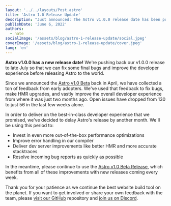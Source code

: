 ```yaml
---
layout: '../../layouts/Post.astro'
title: 'Astro 1.0 Release Update'
description: "Just announced: The Astro v1.0.0 release date has been pushed back to late July."
publishDate: 'June 6, 2022'
authors:
  - nate
socialImage: '/assets/blog/astro-1-release-update/social.jpeg'
coverImage: '/assets/blog/astro-1-release-update/cover.jpeg'
lang: 'en'
---
```


**Astro v1.0.0 has a new release date!** We're pushing back our v1.0.0 release to late July so that we can fix some final bugs and improve the developer experience before releasing Astro to the world.

Since we announced the [Astro v1.0 Beta](https://astro.build/blog/astro-1-beta-release/) back in April, we have collected a ton of feedback from early adopters. We've used that feedback to fix bugs, make HMR upgrades, and vastly improve the overall developer experience from where it was just two months ago. Open issues have dropped from 130 to just 56 in the last few weeks alone.

<!-- Comment for Nate: Do we have a graph that we could show of open issues? maybe https://9-volt.github.io/bug-life/ ? -->

In order to deliver on the best-in-class developer experience that we promised, we've decided to delay Astro's release by another month. We'll be using this period to:

- Invest in even more out-of-the-box performance optimizations
- Improve error handling in our compiler
- Deliver dev server improvements like better HMR and more accurate stacktraces
- Resolve incoming bug reports as quickly as possible

In the meantime, please continue to use the [Astro v1.0 Beta Release](https://docs.astro.build/en/getting-started/), which benefits from all of these improvements with new releases coming every week.

Thank you for your patience as we continue the best website build tool on the planet. If you want to get involved or share your own feedback with the team, please [visit our GitHub](https://github.com/withastro/astro) repository and [join us on Discord](https://astro.build/chat).
